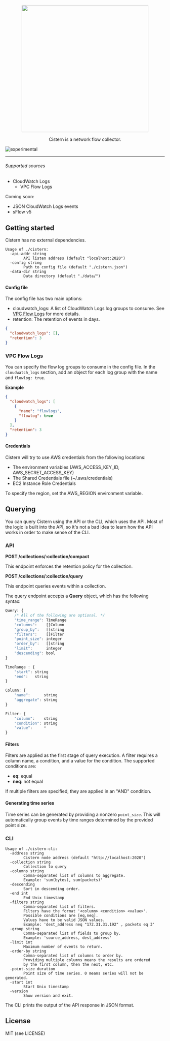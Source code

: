 <p align="center">
<img src='https://user-images.githubusercontent.com/379404/28300304-b38a05b2-6b4c-11e7-9e80-19bc3c41fa0b.png' width=400/>
</p>

<p align="center">
Cistern is a network flow collector.
</p>

![experimental](https://img.shields.io/badge/status-experimental-orange.svg)

---

###### Supported sources

* CloudWatch Logs
  * VPC Flow Logs

Coming soon:
* JSON CloudWatch Logs events
* sFlow v5

## Getting started

Cistern has no external dependencies.

```
Usage of ./cistern:
  -api-addr string
    	API listen address (default "localhost:2020")
  -config string
    	Path to config file (default "./cistern.json")
  -data-dir string
    	Data directory (default "./data/")
```



#### Config file

The config file has two main options:

* cloudwatch_logs: A list of CloudWatch Logs log groups to consume. See [VPC Flow Logs](#vpc-flow-logs) for more details.
* retention: The retention of events in days.

```json
{
  "cloudwatch_logs": [],
  "retention": 3
}
```

### VPC Flow Logs

You can specify the flow log groups to consume in the config file.
In the `cloudwatch_logs` section, add an object for each log group
with the name and `flowlog: true`.

**Example**

```json
{
  "cloudwatch_logs": [
    {
      "name": "flowlogs",
      "flowlog": true
    }
  ],
  "retention": 3
}
```

#### Credentials

Cistern will try to use AWS credentials from the following locations:

* The environment variables (AWS_ACCESS_KEY_ID, AWS_SECRET_ACCESS_KEY)
* The Shared Credentials file (~/.aws/credentials)
* EC2 Instance Role Credentials

To specify the region, set the AWS_REGION environment variable.

## Querying

You can query Cistern using the API or the CLI, which uses the API.
Most of the logic is built into the API, so it's not a bad idea to
learn how the API works in order to make sense of the CLI.

### API

**POST /collections/:collection/compact**

This endpoint enforces the retention policy for the collection.

**POST /collections/:collection/query**

This endpoint queries events within a collection.

The query endpoint accepts a **Query** object, which has the following
syntax:

```js
Query: {
    /* All of the following are optional. */
    "time_range": TimeRange
    "columns":    []Column
    "group_by":   []string
    "filters":    []Filter
    "point_size": integer
    "order_by":   []string
    "limit":      integer
    "descending": bool
}

TimeRange : {
    "start": string
    "end":   string
}

Column: {
    "name":      string
    "aggregate": string
}

Filter: {
    "column":    string
    "condition": string
    "value":     *
}
```

#### Filters

Filters are applied as the first stage of query execution. A filter requires
a column name, a condition, and a value for the condition. The supported
conditions are:

* **eq**: equal
* **neq**: not equal

If multiple filters are specified, they are applied in an "AND" condition.

#### Generating time series

Time series can be generated by providing a nonzero `point_size`. This will
automatically group events by time ranges determined by the provided point size.

### CLI

```
Usage of ./cistern-cli:
  -address string
    	Cistern node address (default "http://localhost:2020")
  -collection string
    	Collection to query
  -columns string
    	Comma-separated list of columns to aggregate.
    	Example: 'sum(bytes), sum(packets)'
  -descending
    	Sort in descending order.
  -end int
    	End Unix timestamp
  -filters string
    	Comma-separated list of filters.
    	Filters have the format '<column> <condition> <value>'.
    	Possible conditions are [eq,neq].
    	Values have to be valid JSON values.
    	Example: 'dest_address neq "172.31.31.192" , packets eq 3'
  -group string
    	Comma-separated list of fields to group by.
    	Example: 'source_address, dest_address'
  -limit int
    	Maximum number of events to return.
  -order-by string
    	Comma-separated list of columns to order by.
    	Providing multiple columns means the results are ordered
    	by the first column, then the next, etc.
  -point-size duration
    	Point size of time series. 0 means series will not be generated.
  -start int
    	Start Unix timestamp
  -version
    	Show version and exit.
```

The CLI prints the output of the API response in JSON format.

## License

MIT (see LICENSE)
